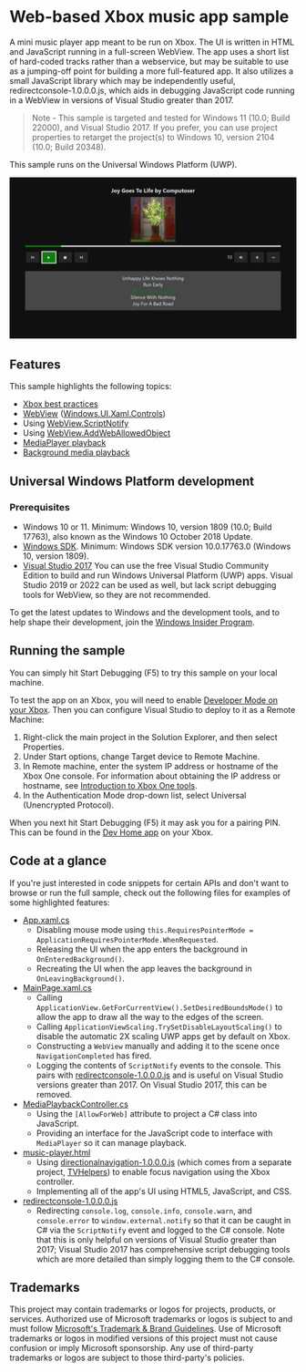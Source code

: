 # Web-based Xbox music app sample

A mini music player app meant to be run on Xbox. The UI is written in HTML and JavaScript running in a full-screen WebView. The app uses a short list of hard-coded tracks rather than a webservice, but may be suitable to use as a jumping-off point for building a more full-featured app. It also utilizes a small JavaScript library which may be independently useful, redirectconsole-1.0.0.0.js, which aids in debugging JavaScript code running in a WebView in versions of Visual Studio greater than 2017.

> Note - This sample is targeted and tested for Windows 11 (10.0; Build 22000), and Visual Studio 2017. If you prefer, you can use project properties to retarget the project(s) to Windows 10, version 2104 (10.0; Build 20348).

This sample runs on the Universal Windows Platform (UWP). 

![Music app screenshot](../Images/MusicAppScreenshot.png)

## Features

This sample highlights the following topics:

* [Xbox best practices](https://docs.microsoft.com/windows/uwp/xbox-apps/tailoring-for-xbox)
* [WebView](https://docs.microsoft.com/uwp/api/Windows.UI.Xaml.Controls.WebView) ([Windows.UI.Xaml.Controls](https://docs.microsoft.com/uwp/api/windows.ui.xaml.controls))
* Using [WebView.ScriptNotify](https://docs.microsoft.com/uwp/api/windows.ui.xaml.controls.webview.scriptnotify)
* Using [WebView.AddWebAllowedObject](https://docs.microsoft.com/en-us/uwp/api/windows.ui.xaml.controls.webview.addweballowedobject)
* [MediaPlayer playback](https://docs.microsoft.com/en-us/windows/uwp/audio-video-camera/play-audio-and-video-with-mediaplayer)
* [Background media playback](https://docs.microsoft.com/en-us/windows/uwp/audio-video-camera/background-audio)

## Universal Windows Platform development

### Prerequisites

- Windows 10 or 11. Minimum: Windows 10, version 1809 (10.0; Build 17763), also known as the Windows 10 October 2018 Update.
- [Windows SDK](https://developer.microsoft.com/windows/downloads/windows-sdk/). Minimum: Windows SDK version 10.0.17763.0 (Windows 10, version 1809).
- [Visual Studio 2017](https://visualstudio.microsoft.com/vs/older-downloads/) You can use the free Visual Studio Community Edition to build and run Windows Universal Platform (UWP) apps. Visual Studio 2019 or 2022 can be used as well, but lack script debugging tools for WebView, so they are not recommended.

To get the latest updates to Windows and the development tools, and to help shape their development, join 
the [Windows Insider Program](https://insider.windows.com).

## Running the sample

You can simply hit Start Debugging (F5) to try this sample on your local machine.

To test the app on an Xbox, you will need to enable [Developer Mode on your Xbox](https://docs.microsoft.com/windows/uwp/xbox-apps/devkit-activation). Then you can configure Visual Studio to deploy to it as a Remote Machine:
1. Right-click the main project in the Solution Explorer, and then select Properties.
2. Under Start options, change Target device to Remote Machine.
3. In Remote machine, enter the system IP address or hostname of the Xbox One console. For information about obtaining the IP address or hostname, see [Introduction to Xbox One tools](https://docs.microsoft.com/windows/uwp/xbox-apps/introduction-to-xbox-tools).
4. In the Authentication Mode drop-down list, select Universal (Unencrypted Protocol).

When you next hit Start Debugging (F5) it may ask you for a pairing PIN. This can be found in the [Dev Home app](https://docs.microsoft.com/windows/uwp/xbox-apps/dev-home) on your Xbox.

## Code at a glance

If you're just interested in code snippets for certain APIs and don't want to browse or run the full sample, check out the following files for examples of some highlighted features:

* [App.xaml.cs](JavaScriptMusicSample/App.xaml.cs#L35)
    - Disabling mouse mode using `this.RequiresPointerMode = ApplicationRequiresPointerMode.WhenRequested`.
	- Releasing the UI when the app enters the background in `OnEnteredBackground()`.
	- Recreating the UI when the app leaves the background in `OnLeavingBackground()`.
* [MainPage.xaml.cs](JavaScriptMusicSample/MainPage.xaml.cs#L12)
	- Calling `ApplicationView.GetForCurrentView().SetDesiredBoundsMode()` to allow the app to draw all the way to the edges of the screen.
    - Calling `ApplicationViewScaling.TrySetDisableLayoutScaling()` to disable the automatic 2X scaling UWP apps get by default on Xbox.
    - Constructing a `WebView` manually and adding it to the scene once `NavigationCompleted` has fired.
    - Logging the contents of `ScriptNotify` events to the console. This pairs with [redirectconsole-1.0.0.0.js](JavaScriptMusicSample/WebCode/libs/redirectconsole-1.0.0.0.js) and is useful on Visual Studio versions greater than 2017. On Visual Studio 2017, this can be removed.
* [MediaPlaybackController.cs](JavaScriptMusicSample.Projected/MediaPlaybackController.cs#L24)
    - Using the `[AllowForWeb]` attribute to project a C# class into JavaScript.
	- Providing an interface for the JavaScript code to interface with `MediaPlayer` so it can manage playback.
* [music-player.html](JavaScriptMusicSample/WebCode/music-player.html#L8)
    - Using [directionalnavigation-1.0.0.0.js](JavaScriptMusicSample/WebCode/libs/directionalnavigation-1.0.0.0.js) (which comes from a separate project, [TVHelpers](https://github.com/Microsoft/TVHelpers)) to enable focus navigation using the Xbox controller.
    - Implementing all of the app's UI using HTML5, JavaScript, and CSS.
* [redirectconsole-1.0.0.0.js](JavaScriptMusicSample/WebCode/libs/redirectconsole-1.0.0.0.js)
    - Redirecting `console.log`, `console.info`, `console.warn`, and `console.error` to `window.external.notify` so that it can be caught in C# via the `ScriptNotify` event and logged to the C# console. Note that this is only helpful on versions of Visual Studio greater than 2017; Visual Studio 2017 has comprehensive script debugging tools which are more detailed than simply logging them to the C# console.

## Trademarks

This project may contain trademarks or logos for projects, products, or services. Authorized use of Microsoft 
trademarks or logos is subject to and must follow 
[Microsoft's Trademark & Brand Guidelines](https://www.microsoft.com/en-us/legal/intellectualproperty/trademarks/usage/general).
Use of Microsoft trademarks or logos in modified versions of this project must not cause confusion or imply Microsoft sponsorship.
Any use of third-party trademarks or logos are subject to those third-party's policies.
